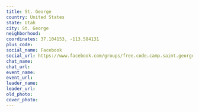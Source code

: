 ```yaml
---
title: St. George
country: United States
state: Utah
city: St. George
neighborhood: 
coordinates: 37.104153, -113.584131
plus_code:
social_name: Facebook
social_url: https://www.facebook.com/groups/free.code.camp.saint.george
chat_name:
chat_url:
event_name:
event_url:
leader_name:
leader_url:
old_photo: 
cover_photo:
---
```

